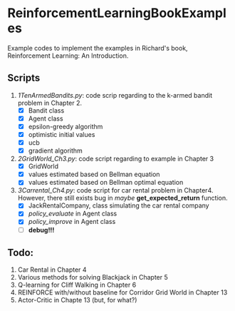 # ReinforcementLearningBookExamples
Example codes to implement the examples in Richard's book, 
Reinforcement Learning: An Introduction.

## Scripts
1. *1TenArmedBandits.py*: code scrip regarding to the k-armed bandit problem 
in Chapter 2.
    - [x] Bandit class
    - [x] Agent class
    - [x] epsilon-greedy algorithm
    - [x] optimistic initial values
    - [x] ucb
    - [x] gradient algorithm

2. *2GridWorld_Ch3.py*: code script regarding to example in Chapter 3
    - [x] GridWorld
    - [x] values estimated based on Bellman equation
    - [x] values estimated based on Bellman optimal equation
    
3. *3Carrental_Ch4.py*: code script for car rental problem in Chapter4.
However, there still exists bug in *maybe* **get_expected_return** function.
    - [x] JackRentalCompany, class simulating the car rental company
    - [x] *policy_evaluate* in Agent class
    - [x] *policy_improve* in Agent class
    - [ ] **debug!!!**

## Todo:
1. Car Rental in Chapter 4
2. Various methods for solving Blackjack in Chapter 5
3. Q-learning for Cliff Walking in Chapter 6
4. REINFORCE with/without baseline for Corridor Grid World in Chapter 13
5. Actor-Critic in Chapte 13 (but, for what?)
